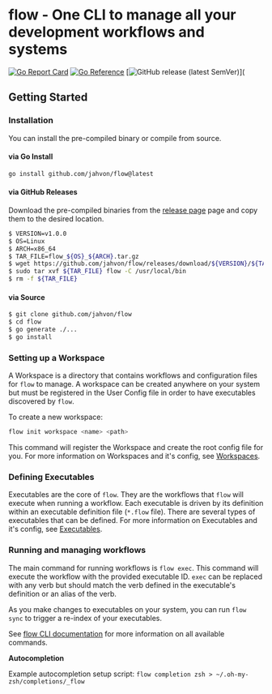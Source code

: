 # flow - One CLI to manage all your development workflows and systems

[![Go Report Card](https://goreportcard.com/badge/github.com/jahvon/flow)](https://goreportcard.com/report/github.com/jahvon/flow)
[![Go Reference](https://pkg.go.dev/badge/github.com/jahvon/flow.svg)](https://pkg.go.dev/github.com/jahvon/flow)
[![GitHub release (latest SemVer)](https://img.shields.io/github/v/release/jahvon/flow)](

## Getting Started

### Installation

You can install the pre-compiled binary or compile from source.

#### via Go Install

```bash
go install github.com/jahvon/flow@latest
```

#### via GitHub Releases

Download the pre-compiled binaries from the [release page](https://github.com/jahvon/flow/releases) page and copy them to the desired location.

```bash
$ VERSION=v1.0.0
$ OS=Linux
$ ARCH=x86_64
$ TAR_FILE=flow_${OS}_${ARCH}.tar.gz
$ wget https://github.com/jahvon/flow/releases/download/${VERSION}/${TAR_FILE}
$ sudo tar xvf ${TAR_FILE} flow -C /usr/local/bin
$ rm -f ${TAR_FILE}
```

#### via Source

```bash
$ git clone github.com/jahvon/flow
$ cd flow
$ go generate ./...
$ go install
```

### Setting up a Workspace

A Workspace is a directory that contains workflows and configuration files for `flow` to manage.
A workspace can be created anywhere on your system but must be registered in the User Config file in order to
have executables discovered by `flow`.

To create a new workspace:
    
```bash
flow init workspace <name> <path>
```

This command will register the Workspace and create the root config file for you.
For more information on Workspaces and it's config, see [Workspaces](docs/config/workspace_config.md).

### Defining Executables

Executables are the core of `flow`. They are the workflows that `flow` will execute when running a workflow.
Each executable is driven by its definition within an executable definition file (`*.flow` file). There are
several types of executables that can be defined. 
For more information on Executables and it's config, see [Executables](docs/config/executables.md).


### Running and managing workflows

The main command for running workflows is `flow exec`. This command will execute the workflow with the provided
executable ID. `exec` can be replaced with any verb but should match the verb defined in the executable's definition or
an alias of the verb.

As you make changes to executables on your system, you can run `flow sync` to trigger a re-index of your executables.

See [flow CLI documentation](docs/cli/flow.md) for more information on all available commands.

**Autocompletion**

Example autocompletion setup script: `flow completion zsh > ~/.oh-my-zsh/completions/_flow`
